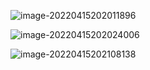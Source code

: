 ![image-20220415202011896](https://wwt13-images-1305051431.cos.ap-beijing.myqcloud.com/img/image-20220415202011896.png)

![image-20220415202024006](https://wwt13-images-1305051431.cos.ap-beijing.myqcloud.com/img/image-20220415202024006.png)

![image-20220415202108138](https://wwt13-images-1305051431.cos.ap-beijing.myqcloud.com/img/image-20220415202108138.png)